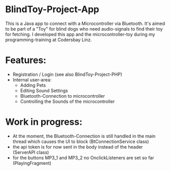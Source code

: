 # BlindToy-Project-App

This is a Java app to connect with a Microcontroller via Bluetooth. It's aimed to be part of a "Toy" for blind dogs who need audio-signals to find their toy for fetching. 
I developed this app and the microcontroller-toy during my programming-training at Codersbay Linz. 

# Features:
* Registration / Login (see also BlindToy-Project-PHP)
* Internal user-area: 
  - Adding Pets
  - Editing Sound Settings
  - Bluetooth-Connection to microcontroller 
  - Controlling the Sounds of the microcontroller


# Work in progress:
* At the moment, the Bluetooth-Connection is still handled in the main thread which causes the UI to block (BtConnectionService class)
* the api token is for now sent in the body instead of the header (ServerAPI class)
* for the buttons MP3_1 and MP3_2 no OnclickListeners are set so far (PlayingFragment)
